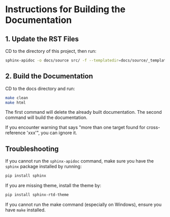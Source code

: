# Instructions for Building the Documentation

## 1. Update the RST Files

CD to the directory of this project, then run:

```bash
sphinx-apidoc -o docs/source src/ -f --templatedir=docs/source/_templates --doc-project="Table of Content" --maxdepth=2 --module-first
```

## 2. Build the Documentation

CD to the docs directory and run:

```bash
make clean
make html
```

The first command will delete the already built documentation. The second command will build the documentation.

If you encounter warning that says "more than one target found for cross-reference 'xxx'", you can ignore it.

## Troubleshooting

If you cannot run the `sphinx-apidoc` command, make sure you have the `sphinx` package installed by running:

```bash
pip install sphinx
```

If you are missing theme, install the theme by:

```bash
pip install sphinx-rtd-theme
```

If you cannot run the make command (especially on Windows), ensure you have `make` installed.
